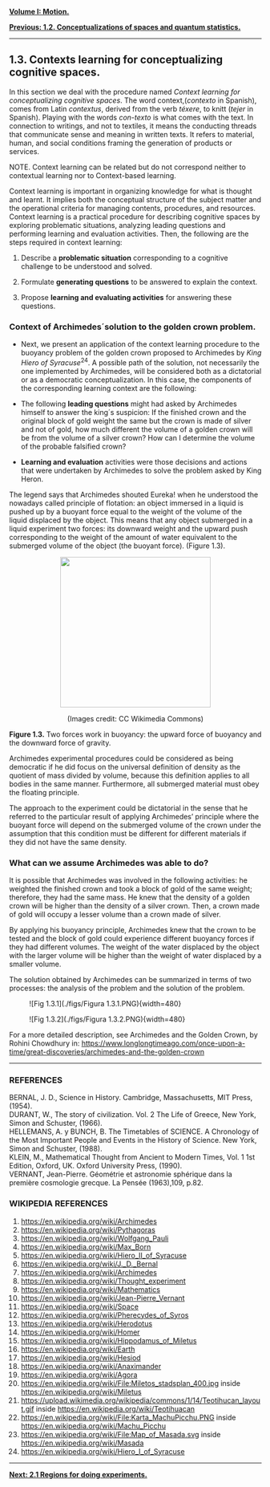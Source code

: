 
[**Volume I: Motion.**](./volume-I.md)

[**Previous: 1.2.  Conceptualizations of spaces and quantum statistics.**](./vol-I-chap-1-sect-2.md)

***

## **1.3. Contexts learning for conceptualizing cognitive spaces**.

In this section we deal with the procedure named *Context learning for conceptualizing cognitive spaces*. The word context,(*contexto* in Spanish), comes from Latin *contextus*, derived from the verb *téxere*, to knitt (*tejer* in Spanish). Playing with the words *con-texto* is what comes with the text. In connection to writings, and not to textiles, it means the conducting threads that communicate sense and meaning in written texts. It refers to material, human, and social conditions framing the generation of products or services.

NOTE. Context learning can be related but do not correspond neither to contextual learning nor to Context-based learning.

Context learning is important in organizing knowledge for what is thought and learnt. It implies both the conceptual structure of the subject matter and the operational criteria for managing contents, procedures, and resources. Context learning is a practical procedure for describing cognitive spaces by exploring problematic situations, analyzing leading questions and performing learning and evaluation activities. Then, the following are the steps required in context learning:


1. Describe a **problematic situation** corresponding to a cognitive challenge to be understood and solved. 

2. Formulate **generating questions** to be answered to explain the context.

3. Propose **learning and evaluating activities** for answering these questions.

### **Context of Archimedes´solution to the golden crown problem.**

- Next, we present an application of the context learning procedure to the buoyancy problem of the golden crown proposed to Archimedes by $King$ $Hiero$ $of$ $Syracuse^{24}$. A possible path of the solution, not necessarily the one implemented by Archimedes, will be considered both as a dictatorial or as a democratic conceptualization. In this case, the components of the corresponding learning context are the following:

- The following **leading questions** might had asked by Archimedes himself to answer the king´s suspicion: If the finished crown and the original block of gold weight the same but the crown is made of silver and not of gold, how much different the volume of a golden crown will be from the volume of a silver crown? How can I determine the volume of the probable falsified crown? 

- **Learning and evaluation** activities were those decisions and actions that were undertaken by Archimedes to solve the problem asked by King Heron.

The legend says that Archimedes shouted Eureka! when he understood the nowadays called principle of flotation: an object immersed in a liquid is pushed up by a buoyant force equal to the weight of the volume of the liquid displaced by the object. This means that any object submerged in a liquid experiment two forces: its downward weight and the upward push corresponding to the weight of the amount of water equivalent to the submerged volume of the object (the buoyant force). (Figure 1.3). 
	
<p align="center">
	<img src="https://upload.wikimedia.org/wikipedia/commons/3/3a/Buoyancy.jpg" width=300 align=center> 
	</p>
	
<center>
(Images credit: CC Wikimedia Commons)
</center>

**Figure 1.3.** Two forces work in buoyancy: the upward force of buoyancy and the downward force of gravity.  

Archimedes experimental procedures could be considered as being democratic if he did focus on the universal definition of density as the quotient of mass divided by volume, because this definition applies to all bodies in the same manner. Furthermore, all submerged material must obey the floating principle.

The approach to the experiment could be dictatorial in the sense that he referred to the particular result of applying Archimedes’ principle where the buoyant force will depend on the submerged volume of the crown under the assumption that this condition must be different for different materials if they did not have the same density.

### **What can we assume Archimedes was able to do?**

It is possible that Archimedes was involved in the following activities: he weighted the finished crown and took a block of gold of the same weight; therefore, they had the same mass. He knew that the density of a golden crown will be higher than the density of a silver crown. Then, a crown made of gold will occupy a lesser volume than a crown made of silver.

By applying his buoyancy principle, Archimedes knew that the crown to be tested and the block of gold could experience different buoyancy forces if they had different volumes. The weight of the water displaced by the object with the larger volume will be higher than the weight of water displaced by a smaller volume.

The solution obtained by Archimedes can be summarized in terms of two processes: the analysis of the problem and the solution of the problem.

<figure markdown>
![Fig 1.3.1](./figs/Figura 1.3.1.PNG){width=480}

![Fig 1.3.2](./figs/Figura 1.3.2.PNG){width=480}

</figure>

For a more detailed description, see Archimedes and the Golden Crown, by Rohini Chowdhury in: https://www.longlongtimeago.com/once-upon-a-time/great-discoveries/archimedes-and-the-golden-crown

***

### **REFERENCES**
 
BERNAL, J. D., Science in History. Cambridge, Massachusetts, MIT Press, (1954).<br>
DURANT, W., The story of civilization. Vol. 2 The Life of Greece, New York, Simon and Schuster, (1966).<br>
HELLEMANS, A. y BUNCH, B. The Timetables of SCIENCE. A Chronology of the Most Important People and Events in the History of Science. New York, Simon and Schuster, (1988).<br>
KLEIN, M., Mathematical Thought from Ancient to Modern Times, Vol. 1 1st Edition, Oxford, UK. Oxford University Press, (1990).<br>
VERNANT, Jean-Pierre. Géométrie et astronomie sphérique dans la première cosmologie grecque. La Pensée (1963),109, p.82.<br>
 
### **WIKIPEDIA REFERENCES**

1. https://en.wikipedia.org/wiki/Archimedes
2. https://en.wikipedia.org/wiki/Pythagoras
3. https://en.wikipedia.org/wiki/Wolfgang_Pauli
4. https://en.wikipedia.org/wiki/Max_Born
5. https://en.wikipedia.org/wiki/Hiero_II_of_Syracuse
6. https://en.wikipedia.org/wiki/J._D._Bernal
7. https://en.wikipedia.org/wiki/Archimedes
8. https://en.wikipedia.org/wiki/Thought_experiment
9. https://en.wikipedia.org/wiki/Mathematics
10. https://en.wikipedia.org/wiki/Jean-Pierre_Vernant
11. https://en.wikipedia.org/wiki/Space
12. https://en.wikipedia.org/wiki/Pherecydes_of_Syros
13. https://en.wikipedia.org/wiki/Herodotus
14. https://en.wikipedia.org/wiki/Homer
15. https://en.wikipedia.org/wiki/Hippodamus_of_Miletus
16. https://en.wikipedia.org/wiki/Earth
17. https://en.wikipedia.org/wiki/Hesiod
18. https://en.wikipedia.org/wiki/Anaximander
19. https://en.wikipedia.org/wiki/Agora
20. https://en.wikipedia.org/wiki/File:Miletos_stadsplan_400.jpg inside https://en.wikipedia.org/wiki/Miletus
21. https://upload.wikimedia.org/wikipedia/commons/1/14/Teotihucan_layout.gif inside https://en.wikipedia.org/wiki/Teotihuacan
22. https://en.wikipedia.org/wiki/File:Karta_MachuPicchu.PNG inside https://en.wikipedia.org/wiki/Machu_Picchu
23. https://en.wikipedia.org/wiki/File:Map_of_Masada.svg inside https://en.wikipedia.org/wiki/Masada
24. https://en.wikipedia.org/wiki/Hiero_I_of_Syracuse



***

[**Next: 2.1 Regions for doing experiments.**](./vol-I-chap-2-sect-1.md)


